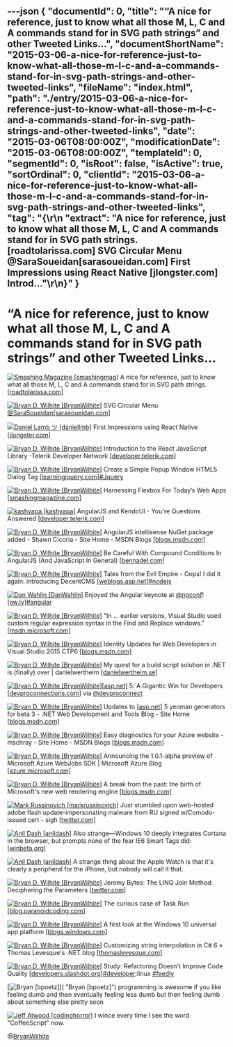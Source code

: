 ---json
{
  "documentId": 0,
  "title": "“A nice for reference, just to know what all those M, L, C and A commands stand for in SVG path strings” and other Tweeted Links…",
  "documentShortName": "2015-03-06-a-nice-for-reference-just-to-know-what-all-those-m-l-c-and-a-commands-stand-for-in-svg-path-strings-and-other-tweeted-links",
  "fileName": "index.html",
  "path": "./entry/2015-03-06-a-nice-for-reference-just-to-know-what-all-those-m-l-c-and-a-commands-stand-for-in-svg-path-strings-and-other-tweeted-links",
  "date": "2015-03-06T08:00:00Z",
  "modificationDate": "2015-03-06T08:00:00Z",
  "templateId": 0,
  "segmentId": 0,
  "isRoot": false,
  "isActive": true,
  "sortOrdinal": 0,
  "clientId": "2015-03-06-a-nice-for-reference-just-to-know-what-all-those-m-l-c-and-a-commands-stand-for-in-svg-path-strings-and-other-tweeted-links",
  "tag": "{\r\n  \"extract\": \"A nice for reference, just to know what all those M, L, C and A commands stand for in SVG path strings. [roadtolarissa.com]        SVG Circular Menu @SaraSoueidan[sarasoueidan.com]        First Impressions using React Native [jlongster.com]        Introd...\"\r\n}"
}
---

# “A nice for reference, just to know what all those M, L, C and A commands stand for in SVG path strings” and other Tweeted Links…

[<img alt="Smashing Magazine [smashingmag]" src="https://songhay.blob.core.windows.net/shared-social-twitter/smashingmag.png">](http://t.co/GWd3gP4kCk "Smashing Magazine [smashingmag]") A nice for reference, just to know what all those M, L, C and A commands stand for in SVG path strings. [[roadtolarissa.com]](http://roadtolarissa.com/blog/2015/02/22/svg-path-strings/)

[<img alt="Bryan D. Wilhite [BryanWilhite]" src="https://songhay.blob.core.windows.net/shared-social-twitter/BryanWilhite.jpeg">](http://t.co/UNdqV0Z1zz "Bryan D. Wilhite [BryanWilhite]") SVG Circular Menu [@SaraSoueidan](http://twitter.com/SaraSoueidan)[[sarasoueidan.com]](http://sarasoueidan.com/tools/circulus/)

[<img alt="Daniel Lamb ツ [daniellmb]" src="https://songhay.blob.core.windows.net/shared-social-twitter/daniellmb.jpeg">](http://t.co/P9MNGwd7tq "Daniel Lamb ツ [daniellmb]") First Impressions using React Native [[jlongster.com]](http://jlongster.com/First-Impressions-using-React-Native)

[<img alt="Bryan D. Wilhite [BryanWilhite]" src="https://songhay.blob.core.windows.net/shared-social-twitter/BryanWilhite.jpeg">](http://t.co/UNdqV0Z1zz "Bryan D. Wilhite [BryanWilhite]") Introduction to the React JavaScript Library -Telerik Developer Network [[developer.telerik.com]](http://developer.telerik.com/featured/introduction-to-the-react-javascript-framework/)

[<img alt="Bryan D. Wilhite [BryanWilhite]" src="https://songhay.blob.core.windows.net/shared-social-twitter/BryanWilhite.jpeg">](http://t.co/UNdqV0Z1zz "Bryan D. Wilhite [BryanWilhite]") Create a Simple Popup Window HTML5 Dialog Tag [[learningjquery.com]](http://www.learningjquery.com/2015/03/create-a-simple-popup-window-html5-dialog-tag)[#Jquery](http://search.twitter.com/search?q=%23Jquery)

[<img alt="Bryan D. Wilhite [BryanWilhite]" src="https://songhay.blob.core.windows.net/shared-social-twitter/BryanWilhite.jpeg">](http://t.co/UNdqV0Z1zz "Bryan D. Wilhite [BryanWilhite]") Harnessing Flexbox For Today’s Web Apps [[smashingmagazine.com]](http://www.smashingmagazine.com/2015/03/harnessing-flexbox-for-todays-web-apps/)

[<img alt="kashyapa [kashyapa]" src="https://songhay.blob.core.windows.net/shared-social-twitter/kashyapa.png">](http://t.co/bSQZdULJ "kashyapa [kashyapa]") AngularJS and KendoUI - You're Questions Answered [[developer.telerik.com]](http://developer.telerik.com/featured/angularjs-and-kendoui-youre-questions-answered/)

[<img alt="Bryan D. Wilhite [BryanWilhite]" src="https://songhay.blob.core.windows.net/shared-social-twitter/BryanWilhite.jpeg">](http://t.co/UNdqV0Z1zz "Bryan D. Wilhite [BryanWilhite]") AngularJS intellisense NuGet package added - Shawn Cicoria - Site Home - MSDN Blogs [[blogs.msdn.com]](http://blogs.msdn.com/b/scicoria/archive/2015/02/27/angularjs-intellisense-nuget-package-added.aspx)

[<img alt="Bryan D. Wilhite [BryanWilhite]" src="https://songhay.blob.core.windows.net/shared-social-twitter/BryanWilhite.jpeg">](http://t.co/UNdqV0Z1zz "Bryan D. Wilhite [BryanWilhite]") Be Careful With Compound Conditions In AngularJS (And JavaScript In General) [[bennadel.com]](http://www.bennadel.com/blog/2789-be-careful-with-compound-conditions-in-angularjs-and-javascript-in-general.htm)

[<img alt="Bryan D. Wilhite [BryanWilhite]" src="https://songhay.blob.core.windows.net/shared-social-twitter/BryanWilhite.jpeg">](http://t.co/UNdqV0Z1zz "Bryan D. Wilhite [BryanWilhite]") Tales from the Evil Empire - Oops! I did it again: introducing DecentCMS [[weblogs.asp.net]](http://weblogs.asp.net/bleroy/introducing-decent-cms)[#nodejs](http://search.twitter.com/search?q=%23nodejs)

[<img alt="Dan Wahlin [DanWahlin]" src="https://songhay.blob.core.windows.net/shared-social-twitter/DanWahlin.jpg">](http://t.co/c7NMlkWp7Q "Dan Wahlin [DanWahlin]") Enjoyed the Angular keynote at [@ngconf](http://twitter.com/ngconf)! [[ow.ly]](http://ow.ly/i/8Tq32)[#angular](http://search.twitter.com/search?q=%23angular)

[<img alt="Bryan D. Wilhite [BryanWilhite]" src="https://songhay.blob.core.windows.net/shared-social-twitter/BryanWilhite.jpeg">](http://t.co/UNdqV0Z1zz "Bryan D. Wilhite [BryanWilhite]") "In ... earlier versions, Visual Studio used custom regular expression syntax in the Find and Replace windows." [[msdn.microsoft.com]](https://msdn.microsoft.com/en-us/library/2k3te2cs.aspx)

[<img alt="Bryan D. Wilhite [BryanWilhite]" src="https://songhay.blob.core.windows.net/shared-social-twitter/BryanWilhite.jpeg">](http://t.co/UNdqV0Z1zz "Bryan D. Wilhite [BryanWilhite]") Identity Updates for Web Developers in Visual Studio 2015 CTP6 [[blogs.msdn.com]](http://blogs.msdn.com/b/webdev/archive/2015/02/25/identity-updates-for-web-developers-in-visual-studio-2015-ctp6.aspx)

[<img alt="Bryan D. Wilhite [BryanWilhite]" src="https://songhay.blob.core.windows.net/shared-social-twitter/BryanWilhite.jpeg">](http://t.co/UNdqV0Z1zz "Bryan D. Wilhite [BryanWilhite]") My quest for a build script solution in .NET is (finally) over | danielwertheim [[danielwertheim.se]](http://danielwertheim.se/2015/03/01/my-quest-for-a-build-script-solution-in-net-is-finally-over/)

[<img alt="Bryan D. Wilhite [BryanWilhite]" src="https://songhay.blob.core.windows.net/shared-social-twitter/BryanWilhite.jpeg">](http://t.co/UNdqV0Z1zz "Bryan D. Wilhite [BryanWilhite]")[[asp.net]](http://www.asp.net/) 5: A Gigantic Win for Developers [[devproconnections.com]](http://devproconnections.com/development/aspnet-5-gigantic-win-developers) via [@devproconnect](http://twitter.com/devproconnect)

[<img alt="Bryan D. Wilhite [BryanWilhite]" src="https://songhay.blob.core.windows.net/shared-social-twitter/BryanWilhite.jpeg">](http://t.co/UNdqV0Z1zz "Bryan D. Wilhite [BryanWilhite]") Updates to [[asp.net]](http://www.asp.net/) 5 yeoman generators for beta 3 - .NET Web Development and Tools Blog - Site Home [[blogs.msdn.com]](http://blogs.msdn.com/b/webdev/archive/2015/02/28/asp-net-yeoman-generators-for-beta-3.aspx)

[<img alt="Bryan D. Wilhite [BryanWilhite]" src="https://songhay.blob.core.windows.net/shared-social-twitter/BryanWilhite.jpeg">](http://t.co/UNdqV0Z1zz "Bryan D. Wilhite [BryanWilhite]") Easy diagnostics for your Azure website - mschray - Site Home - MSDN Blogs [[blogs.msdn.com]](http://blogs.msdn.com/b/mschray/archive/2015/02/26/easy-diagnostics-for-your-azure-website.aspx)

[<img alt="Bryan D. Wilhite [BryanWilhite]" src="https://songhay.blob.core.windows.net/shared-social-twitter/BryanWilhite.jpeg">](http://t.co/UNdqV0Z1zz "Bryan D. Wilhite [BryanWilhite]") Announcing the 1.0.1-alpha preview of Microsoft Azure WebJobs SDK | Microsoft Azure Blog [[azure.microsoft.com]](http://azure.microsoft.com/blog/2015/02/24/announcing-the-1-0-1-alpha-preview-of-microsoft-azure-webjobs-sdk/)

[<img alt="Bryan D. Wilhite [BryanWilhite]" src="https://songhay.blob.core.windows.net/shared-social-twitter/BryanWilhite.jpeg">](http://t.co/UNdqV0Z1zz "Bryan D. Wilhite [BryanWilhite]") A break from the past: the birth of Microsoft's new web rendering engine [[blogs.msdn.com]](http://blogs.msdn.com/b/ie/archive/2015/02/26/a-break-from-the-past-the-birth-of-microsoft-s-new-web-rendering-engine.aspx)

[<img alt="Mark Russinovich [markrussinovich]" src="https://songhay.blob.core.windows.net/shared-social-twitter/markrussinovich.jpg">](http://t.co/YatoZNxvZr "Mark Russinovich [markrussinovich]") Just stumbled upon web-hosted adobe flash update-impersonating malware from RU signed w/Comodo-issued cert - sigh [[twitter.com]](https://twitter.com/markrussinovich/status/572971919303032832/photo/1)

[<img alt="Anil Dash [anildash]" src="https://songhay.blob.core.windows.net/shared-social-twitter/anildash.png">](http://t.co/DGlCONxUGJ "Anil Dash [anildash]") Also strange—Windows 10 deeply integrates Cortana in the browser, but prompts none of the fear IE6 Smart Tags did: [[winbeta.org]](http://www.winbeta.org/news/windows-10-closer-look-cortana-integration-spartan-video)

[<img alt="Anil Dash [anildash]" src="https://songhay.blob.core.windows.net/shared-social-twitter/anildash.png">](http://t.co/DGlCONxUGJ "Anil Dash [anildash]") A strange thing about the Apple Watch is that it's clearly a peripheral for the iPhone, but nobody will call it that.

[<img alt="Bryan D. Wilhite [BryanWilhite]" src="https://songhay.blob.core.windows.net/shared-social-twitter/BryanWilhite.jpeg">](http://t.co/UNdqV0Z1zz "Bryan D. Wilhite [BryanWilhite]") Jeremy Bytes: The LINQ Join Method: Deciphering the Parameters [[twitter.com]](https://twitter.com/safety/unsafe_link_warning?unsafe_link=http%3A%2F%2Fjeremybytes.blogspot.co.uk%2F2015%2F02%2Fthe-linq-join-method-deciphering_25.html)

[<img alt="Bryan D. Wilhite [BryanWilhite]" src="https://songhay.blob.core.windows.net/shared-social-twitter/BryanWilhite.jpeg">](http://t.co/UNdqV0Z1zz "Bryan D. Wilhite [BryanWilhite]") The curious case of Task.Run [[blog.paranoidcoding.com]](http://blog.paranoidcoding.com/2015/02/23/curious-case-of-task-run.html)

[<img alt="Bryan D. Wilhite [BryanWilhite]" src="https://songhay.blob.core.windows.net/shared-social-twitter/BryanWilhite.jpeg">](http://t.co/UNdqV0Z1zz "Bryan D. Wilhite [BryanWilhite]") A first look at the Windows 10 universal app platform [[blogs.windows.com]](http://blogs.windows.com/buildingapps/2015/03/02/a-first-look-at-the-windows-10-universal-app-platform/)

[<img alt="Bryan D. Wilhite [BryanWilhite]" src="https://songhay.blob.core.windows.net/shared-social-twitter/BryanWilhite.jpeg">](http://t.co/UNdqV0Z1zz "Bryan D. Wilhite [BryanWilhite]") Customizing string interpolation in C# 6 » Thomas Levesque's .NET blog [[thomaslevesque.com]](http://www.thomaslevesque.com/2015/02/24/customizing-string-interpolation-in-c-6/)

[<img alt="Bryan D. Wilhite [BryanWilhite]" src="https://songhay.blob.core.windows.net/shared-social-twitter/BryanWilhite.jpeg">](http://t.co/UNdqV0Z1zz "Bryan D. Wilhite [BryanWilhite]") Study: Refactoring Doesn't Improve Code Quality [[developers.slashdot.org]](http://developers.slashdot.org/story/15/03/03/2229212/study-refactoring-doesnt-improve-code-quality?utm_source=feedly&utm_reader=feedly1.0mainlinkanon&utm_medium=feed)[#developer](http://search.twitter.com/search?q=%23developer):linux [#feedly](http://search.twitter.com/search?q=%23feedly)

[<img alt="Bryan [bpoetz]" src="https://songhay.blob.core.windows.net/shared-social-twitter/bpoetz.jpeg">]( "Bryan [bpoetz]") programming is awesome if you like feeling dumb and then eventually feeling less dumb but then feeling dumb about something else pretty soon

[<img alt="Jeff Atwood [codinghorror]" src="https://songhay.blob.core.windows.net/shared-social-twitter/codinghorror.png">](http://t.co/rM9N1bQpLr "Jeff Atwood [codinghorror]") I wince every time I see the word "CoffeeScript" now.

@[BryanWilhite](https://twitter.com/BryanWilhite)
